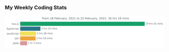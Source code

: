 ### My Weekly Coding Stats
<img src="https://github.com/noopurphalak/noopurphalak/blob/main/images/stat.svg"/>
